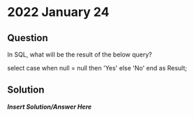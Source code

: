 # 2022 January 24

## Question
In SQL, what will be the result of the below query?

select case when null = null then 'Yes' else 'No' end as Result;

## Solution
***Insert Solution/Answer Here***